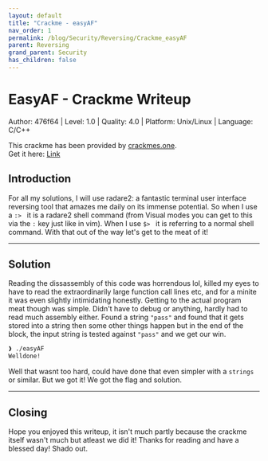 ```yaml
---
layout: default
title: "Crackme - easyAF"
nav_order: 1
permalink: /blog/Security/Reversing/Crackme_easyAF
parent: Reversing
grand_parent: Security
has_children: false
---
```


# EasyAF - Crackme Writeup

Author: 476f64 | Level: 1.0 | Quality: 4.0 | Platform: Unix/Linux | Language: C/C++

This crackme has been provided by [crackmes.one](https://crackmes.one).  
Get it here: [Link](http://crackmes.one/crackme/5eae2d6633c5d47611746500)

## Introduction

For all my solutions, I will use radare2: a fantastic terminal user interface
reversing tool that amazes me daily on its immense potential. So when I use a
`:> ` it is a radare2 shell command (from Visual modes you can get to this via
the `:` key just like in vim). When I use `$> ` it is referring to a normal shell
command. With that out of the way let's get to the meat of it!

---

## Solution

Reading the dissassembly of this code was horrendous lol, killed my eyes to have
to read the extraordinarily large function call lines etc, and for a minite it 
was even slightly intimidating honestly. Getting to the actual program meat though
was simple. Didn't have to debug or anything, hardly had to read much assembly
either. Found a string `"pass"` and found that it gets stored into a string
then some other things happen but in the end of the block, the input string is
tested against `"pass"` and we get our win.

```bash
❱ ./easyAF
Welldone!
```

Well that wasnt too hard, could have done that even simpler with a `strings` or
similar. But we got it! We got the flag and solution.

---

## Closing

Hope you enjoyed this writeup, it isn't much partly because the crackme itself
wasn't much but atleast we did it! Thanks for reading and have a blessed day!
Shado out.
